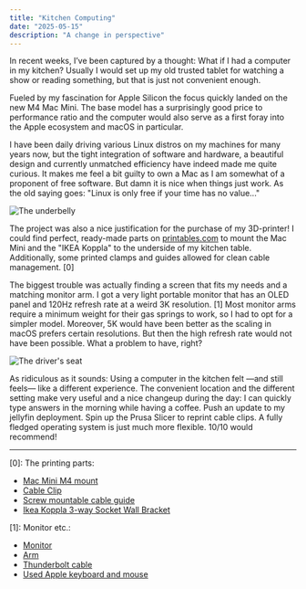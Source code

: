 ```yaml
---
title: "Kitchen Computing"
date: "2025-05-15"
description: "A change in perspective"
---
```


In recent weeks, I’ve been captured by a thought: What if I had a computer in my kitchen? Usually I would set up my old trusted tablet for watching a show or reading something, but that is just not convenient enough.

<!--more-->

Fueled by my fascination for Apple Silicon the focus quickly landed on the new M4 Mac Mini. The base model has a surprisingly good price to performance ratio and the computer would also serve as a first foray into the Apple ecosystem and macOS in particular.

I have been daily driving various Linux distros on my machines for many years now, but the tight integration of software and hardware, a beautiful design and currently unmatched efficiency have indeed made me quite curious. It makes me feel a bit guilty to own a Mac as I am somewhat of a proponent of free software. But damn it is nice when things just work. As the old saying goes: "Linux is only free if your time has no value..."

![The underbelly](/kitchen_computer_underbelly.jpg)

The project was also a nice justification for the purchase of my 3D-printer! I could find perfect, ready-made parts on [printables.com](https://www.printables.com/) to mount the Mac Mini and the "IKEA Koppla" to the underside of my kitchen table. Additionally, some printed clamps and guides allowed for clean cable management. [0]

The biggest trouble was actually finding a screen that fits my needs and a matching monitor arm. I got a very light portable monitor that has an OLED panel and 120Hz refresh rate at a weird 3K resolution. [1] Most monitor arms require a minimum weight for their gas springs to work, so I had to opt for a simpler model. Moreover, 5K would have been better as the scaling in macOS prefers certain resolutions. But then the high refresh rate would not have been possible. What a problem to have, right?

![The driver's seat](/kitchen_computer_driver_seat_pov.jpg)

As ridiculous as it sounds: Using a computer in the kitchen felt —and still feels— like a different experience. The convenient location and the different setting make very useful and a nice changeup during the day: I can quickly type answers in the morning while having a coffee. Push an update to my jellyfin deployment. Spin up the Prusa Slicer to reprint cable clips. A fully fledged operating system is just much more flexible. 10/10 would recommend!

---
[0]: The printing parts:

- [Mac Mini M4 mount](https://www.printables.com/model/1069708-mac-mini-m4-mount)
- [Cable Clip](https://www.printables.com/model/250391-cable-clip)
- [Screw mountable cable guide](https://www.printables.com/model/653309-klamma-screw-mountable-remix)
- [Ikea Koppla 3-way Socket Wall Bracket](https://www.printables.com/model/115966-ikea-koppla-3-way-socket-wall-bracket)

[1]: Monitor etc.:

- [Monitor](https://www.amazon.de/dp/B0DHCRHJ4P?ref=ppx_yo2ov_dt_b_fed_asin_title&th=1)
- [Arm](https://www.amazon.de/dp/B00IAM404W?ref=ppx_yo2ov_dt_b_fed_asin_title&th=1)
- [Thunderbolt cable](https://www.amazon.de/dp/B0C7TH28VL?ref=ppx_yo2ov_dt_b_fed_asin_title&th=1)
- [Used Apple keyboard and mouse](https://www.bf-laptops-notebooks.com/kategorie/zubehor/)
